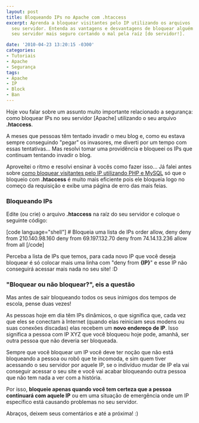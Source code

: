 ```yaml
---
layout: post
title: Bloqueando IPs no Apache com .htaccess
excerpt: Aprenda a bloquear visitantes pelo IP utilizando os arquivos .htaccess do
  seu servidor. Entenda as vantagens e desvantagens de bloquear alguém pelo IP e deixe
  seu servidor mais seguro cortando o mal pela raíz [do servidor!].

date: '2010-04-23 13:20:15 -0300'
categories:
- Tutoriais
- Apache
- Segurança
tags:
- Apache
- IP
- Block
- Ban
---
```

<p>Hoje vou falar sobre um assunto muito importante relacionado a segurança: como bloquear IPs no seu servidor [Apache] utilizando o seu arquivo <strong>.htaccess</strong>.</p>
<p>A meses que pessoas têm tentado invadir o meu blog e, como eu estava sempre conseguindo "pegar" os invasores, me diverti por um tempo com essas tentativas... Mas resolvi tomar uma providência e bloqueei os IPs que continuam tentando invadir o blog.</p>
<p>Aproveitei o ritmo e resolvi ensinar à vocês como fazer isso... Já falei antes sobre <a href="/bloqueando-visitantes-pelo-ip-com-mysql-e-php" title="Bloqueando visitantes pelo IP com MySQL e PHP">como bloquear visitantes pelo IP utilizando PHP e MySQL</a> só que o bloqueio com <strong>.htaccess</strong> é muito mais eficiente pois ele bloqueia logo no começo da requisição e exibe uma página de erro das mais feias.</p>
<h3>Bloqueando IPs</h3>
<p>Edite (ou crie) o arquivo <strong>.htaccess</strong> na raíz do seu servidor e coloque o seguinte código:</p>
<p>[code language="shell"]
# Bloqueia uma lista de IPs
order allow, deny
deny from 210.140.98.160
deny from 69.197.132.70
deny from 74.14.13.236
allow from all
[/code]</p>
<p>Perceba a lista de IPs que temos, para cada novo IP que você deseja bloquear é só colocar mais uma linha com "deny from <strong>{IP}</strong>" e esse IP não conseguirá acessar mais nada no seu site! :D</p>
<h3>"Bloquear ou não bloquear?", eis a questão</h3>
<p>Mas antes de sair bloqueando todos os seus inimigos dos tempos de escola, pense duas vezes!</p>
<p>As pessoas hoje em dia têm IPs dinâmicos, o que significa que, cada vez que eles se conectam à Internet (quando elas reiniciam seus modens ou suas conexões discadas) elas recebem um <strong>novo endereço de IP</strong>. Isso significa a pessoa com IP XYZ que você bloqueou hoje pode, amanhã, ser outra pessoa que não deveria ser bloqueada.</p>
<p>Sempre que você bloquear um IP você deve ter noção que não está bloqueando a pessoa ou robô que te incomoda, e sim quem tiver acessando o seu servidor por aquele IP, se o indivíduo mudar de IP ela vai conseguir acessar o seu site e você vai acabar bloqueando outra pessoa que não tem nada a ver com a história.</p>
<p>Por isso, <strong>bloqueie apenas quando você tem certeza que a pessoa continuará com aquele IP</strong> ou em uma situação de emergência onde um IP específico está causando problemas no seu servidor.</p>
<p>Abraços, deixem seus comentários e até a próxima! :)</p>
